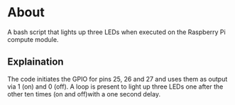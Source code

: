 # About
A bash script that lights up three LEDs when executed on the Raspberry Pi compute module.

## Explaination
The code initiates the GPIO for pins 25, 26 and 27 and uses them as output via 1 (on) and 0 (off). A loop is present to light up three LEDs one after the other ten times (on and off)with a one second delay.
